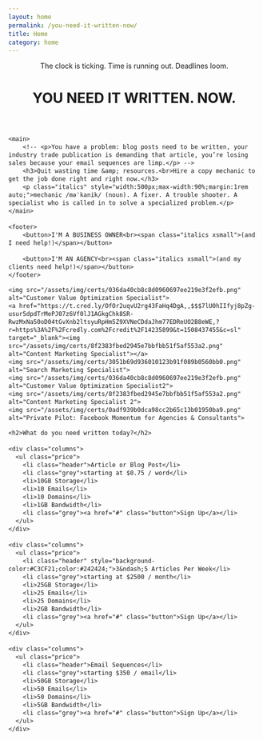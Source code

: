 ```yaml
---
layout: home
permalink: /you-need-it-written-now/
title: Home
category: home
---
```


<div class="tease">
	<header>
		<p class="prehead">The clock is ticking. Time is running out. Deadlines loom.</p>
		<h1>YOU NEED IT WRITTEN. NOW.</h1>
	</header>

	<main>
		<!-- <p>You have a problem: blog posts need to be written, your industry trade publication is demanding that article, you’re losing sales because your email sequences are limp.</p> -->
		<h3>Quit wasting time &amp; resources.<br>Hire a copy mechanic to get the job done right and right now.</h3>
		<p class="italics" style="width:500px;max-width:90%;margin:1rem auto;">mechanic /məˈkanik/ (noun). A fixer. A trouble shooter. A specialist who is called in to solve a specialized problem.</p>
	</main>

	<footer>
		<button>I'M A BUSINESS OWNER<br><span class="italics xsmall">(and I need help!)</span></button>

		<button>I'M AN AGENCY<br><span class="italics xsmall">(and my clients need help!)</span></button>
	</footer>
	
</div>

<div class="proof">

	<img src="/assets/img/certs/036da40cb8c8d0960697ee219e3f2efb.png" alt="Customer Value Optimization Specialist">
	<a href="https://t.cred.ly/OfOr2uqvU2rg43FaHq4DgA,,$$$7lU0hIIfyj8pZg-usur5dpdTrMePJ07z6Vf0lJ1AGkgChk8SR-RwzMxNa50oD04tGvXnb2ltsyuRpHm5Z9XVNeCDdaJhm77EDReUO2B8eWE,?r=https%3A%2F%2Fcredly.com%2Fcredit%2F14235899&t=1508437455&c=sl" target="_blank"><img src="/assets/img/certs/8f2383fbed2945e7bbfbb51f5af553a2.png" alt="Content Marketing Specialist"></a>
	<img src="/assets/img/certs/3051b69d936010123b91f089b0560bb0.png" alt="Search Marketing Specialist">
	<img src="/assets/img/certs/036da40cb8c8d0960697ee219e3f2efb.png" alt="Customer Value Optimization Specialist2">
	<img src="/assets/img/certs/8f2383fbed2945e7bbfbb51f5af553a2.png" alt="Content Marketing Specialist 2">
	<img src="/assets/img/certs/0adf939b0dca98cc2b65c13b01950ba9.png" alt="Private Pilot: Facebook Momentum for Agencies & Consultants">
	
</div>

<div class="offers">

	<h2>What do you need written today?</h2>

	<div class="columns">
	  <ul class="price">
	    <li class="header">Article or Blog Post</li>
	    <li class="grey">starting at $0.75 / word</li>
	    <li>10GB Storage</li>
	    <li>10 Emails</li>
	    <li>10 Domains</li>
	    <li>1GB Bandwidth</li>
	    <li class="grey"><a href="#" class="button">Sign Up</a></li>
	  </ul>
	</div>

	<div class="columns">
	  <ul class="price">
	    <li class="header" style="background-color:#C3CF21;color:#242424;">3&ndash;5 Articles Per Week</li>
	    <li class="grey">starting at $2500 / month</li>
	    <li>25GB Storage</li>
	    <li>25 Emails</li>
	    <li>25 Domains</li>
	    <li>2GB Bandwidth</li>
	    <li class="grey"><a href="#" class="button">Sign Up</a></li>
	  </ul>
	</div>

	<div class="columns">
	  <ul class="price">
	    <li class="header">Email Sequences</li>
	    <li class="grey">starting $350 / email</li>
	    <li>50GB Storage</li>
	    <li>50 Emails</li>
	    <li>50 Domains</li>
	    <li>5GB Bandwidth</li>
	    <li class="grey"><a href="#" class="button">Sign Up</a></li>
	  </ul>
	</div>
	
</div>











